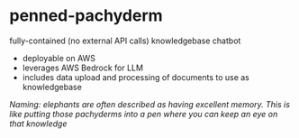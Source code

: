 # penned-pachyderm
fully-contained (no external API calls) knowledgebase chatbot

- deployable on AWS
- leverages AWS Bedrock for LLM
- includes data upload and processing of documents to use as knowledgebase

_Naming: elephants are often described as having excellent memory.  This is like putting those pachyderms into a pen where you can keep an eye on that knowledge_
